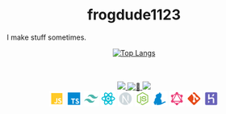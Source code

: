 <h1 align="center">frogdude1123</h1>
I make stuff sometimes.
<div align="center">
    
[![Top Langs](https://github-readme-stats.vercel.app/api/top-langs/?username=frog1123&layout=compact&bg_color=00000000&border_color=00000000&text_color=fff)](https://github.com/anuraghazra/github-readme-stats)
</div>
<br/>
<br/>
<div align="center">
    <a href="https://www.youtube.com/channel/UCNTeMcd7BDOuNrVf1yRGZlA">
        <img src="https://img.shields.io/badge/YouTube-red?style=for-the-badge&logo=youtube&logoColor=white"/>
    </a>
    <a href="https://frogdude1123.herokuapp.com/home/">
        <img src="https://img.shields.io/badge/%F0%9F%8C%B4-website-grey?labelColor=d9ed92&style=for-the-badge" alt="🌴" />
    </a>
    <a href="https://github.com/antonkomarev/github-profile-views-counter">
        <img src="https://komarev.com/ghpvc/?username=frog1123&color=grey&style=for-the-badge">
    </a>
</div>
<div align="center">
    <img src="https://raw.githubusercontent.com/PKief/vscode-material-icon-theme/main/icons/javascript.svg" width="30px" height="30px" />
    <img src="https://raw.githubusercontent.com/PKief/vscode-material-icon-theme/main/icons/typescript.svg" width="30px" height="30px" />
    <img src="https://github.com/PKief/vscode-material-icon-theme/blob/main/icons/tailwindcss.svg" width="30px" height="30px" />
    <img src="https://raw.githubusercontent.com/PKief/vscode-material-icon-theme/main/icons/react.svg" width="30px" height="30px" />
    <img src="https://raw.githubusercontent.com/PKief/vscode-material-icon-theme/main/icons/next.svg" width="30px" height="30px" />
    <img src="https://github.com/PKief/vscode-material-icon-theme/blob/main/icons/nodejs.svg" width="30px" height="30px" />
    <img src="https://github.com/PKief/vscode-material-icon-theme/blob/main/icons/yarn.svg" width="30px" height="30px" />
    <img src="https://github.com/PKief/vscode-material-icon-theme/blob/main/icons/graphql.svg" width="30px" height="30px" />
    <img src="https://github.com/PKief/vscode-material-icon-theme/blob/main/icons/git.svg" width="30px" height="30px" />
    <img src="https://github.com/PKief/vscode-material-icon-theme/blob/main/icons/heroku.svg" width="30px" height="30px" />
</div>
